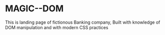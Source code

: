 # MAGIC--DOM
This is landing page of fictionous Banking company, Built with knowledge of DOM manipulation and with modern CSS practices 
